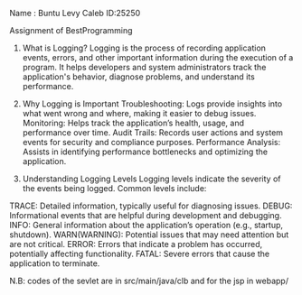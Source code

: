 Name : Buntu Levy Caleb
ID:25250

Assignment of BestProgramming


1. What is Logging?
Logging is the process of recording application events, errors, and other important information during the execution of a program. It helps developers and system administrators track the application's behavior, diagnose problems, and understand its performance.

2. Why Logging is Important
Troubleshooting: Logs provide insights into what went wrong and where, making it easier to debug issues.
Monitoring: Helps track the application’s health, usage, and performance over time.
Audit Trails: Records user actions and system events for security and compliance purposes.
Performance Analysis: Assists in identifying performance bottlenecks and optimizing the application.

3. Understanding Logging Levels
Logging levels indicate the severity of the events being logged. Common levels include:

TRACE: Detailed information, typically useful for diagnosing issues.
DEBUG: Informational events that are helpful during development and debugging.
INFO: General information about the application’s operation (e.g., startup, shutdown).
WARN(WARNING): Potential issues that may need attention but are not critical.
ERROR: Errors that indicate a problem has occurred, potentially affecting functionality.
FATAL: Severe errors that cause the application to terminate.



N.B: codes of the sevlet are in src/main/java/clb    and for the jsp in webapp/
